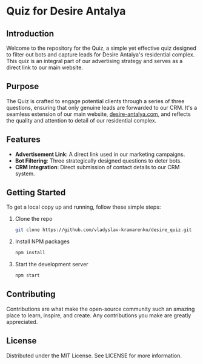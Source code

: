 # Quiz for Desire Antalya

## Introduction
Welcome to the repository for the Quiz, a simple yet effective quiz designed to filter out bots and capture leads for Desire Antalya's residential complex. This quiz is an integral part of our advertising strategy and serves as a direct link to our main website.

## Purpose
The Quiz is crafted to engage potential clients through a series of three questions, ensuring that only genuine leads are forwarded to our CRM. It's a seamless extension of our main website, [desire-antalya.com](https://desire-antalya.com), and reflects the quality and attention to detail of our residential complex.

## Features
- **Advertisement Link**: A direct link used in our marketing campaigns.
- **Bot Filtering**: Three strategically designed questions to deter bots.
- **CRM Integration**: Direct submission of contact details to our CRM system.

## Getting Started
To get a local copy up and running, follow these simple steps:

1. Clone the repo
   ```sh
   git clone https://github.com/vladyslav-kramarenko/desire_quiz.git

2. Install NPM packages
   ```sh
   npm install
3. Start the development server
   ```sh
   npm start

## Contributing
Contributions are what make the open-source community such an amazing place to learn, inspire, and create. Any contributions you make are greatly appreciated.

## License
Distributed under the MIT License. See LICENSE for more information.
